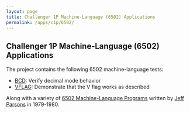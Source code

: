 ```yaml
---
layout: page
title: Challenger 1P Machine-Language (6502) Applications
permalink: /apps/c1p/6502/
---
```


Challenger 1P Machine-Language (6502) Applications
---

The project contains the following 6502 machine-language tests:

- [BCD](tests/bcd/bcd.asm): Verify decimal mode behavior
- [VFLAG](tests/vflag/vflag.asm): Demonstrate that the V flag works as described

Along with a variety of [6502 Machine-Language Programs](jeffpar/) written by [Jeff Parsons](https://twitter.com/jeffpar)
in 1979-1980.
